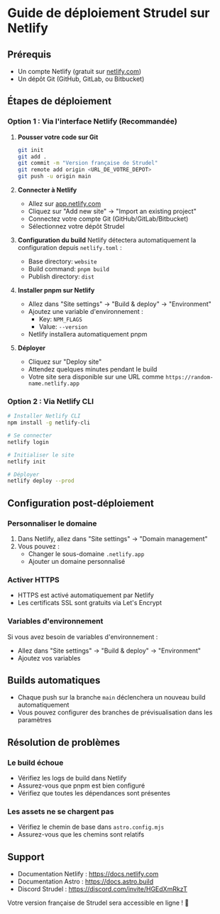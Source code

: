 # Guide de déploiement Strudel sur Netlify

## Prérequis
- Un compte Netlify (gratuit sur [netlify.com](https://netlify.com))
- Un dépôt Git (GitHub, GitLab, ou Bitbucket)

## Étapes de déploiement

### Option 1 : Via l'interface Netlify (Recommandée)

1. **Pousser votre code sur Git**
   ```bash
   git init
   git add .
   git commit -m "Version française de Strudel"
   git remote add origin <URL_DE_VOTRE_DEPOT>
   git push -u origin main
   ```

2. **Connecter à Netlify**
   - Allez sur [app.netlify.com](https://app.netlify.com)
   - Cliquez sur "Add new site" → "Import an existing project"
   - Connectez votre compte Git (GitHub/GitLab/Bitbucket)
   - Sélectionnez votre dépôt Strudel

3. **Configuration du build**
   Netlify détectera automatiquement la configuration depuis `netlify.toml` :
   - Base directory: `website`
   - Build command: `pnpm build`
   - Publish directory: `dist`

4. **Installer pnpm sur Netlify**
   - Allez dans "Site settings" → "Build & deploy" → "Environment"
   - Ajoutez une variable d'environnement :
     - Key: `NPM_FLAGS`
     - Value: `--version`
   - Netlify installera automatiquement pnpm

5. **Déployer**
   - Cliquez sur "Deploy site"
   - Attendez quelques minutes pendant le build
   - Votre site sera disponible sur une URL comme `https://random-name.netlify.app`

### Option 2 : Via Netlify CLI

```bash
# Installer Netlify CLI
npm install -g netlify-cli

# Se connecter
netlify login

# Initialiser le site
netlify init

# Déployer
netlify deploy --prod
```

## Configuration post-déploiement

### Personnaliser le domaine
1. Dans Netlify, allez dans "Site settings" → "Domain management"
2. Vous pouvez :
   - Changer le sous-domaine `.netlify.app`
   - Ajouter un domaine personnalisé

### Activer HTTPS
- HTTPS est activé automatiquement par Netlify
- Les certificats SSL sont gratuits via Let's Encrypt

### Variables d'environnement
Si vous avez besoin de variables d'environnement :
- Allez dans "Site settings" → "Build & deploy" → "Environment"
- Ajoutez vos variables

## Builds automatiques
- Chaque push sur la branche `main` déclenchera un nouveau build automatiquement
- Vous pouvez configurer des branches de prévisualisation dans les paramètres

## Résolution de problèmes

### Le build échoue
- Vérifiez les logs de build dans Netlify
- Assurez-vous que pnpm est bien configuré
- Vérifiez que toutes les dépendances sont présentes

### Les assets ne se chargent pas
- Vérifiez le chemin de base dans `astro.config.mjs`
- Assurez-vous que les chemins sont relatifs

## Support
- Documentation Netlify : https://docs.netlify.com
- Documentation Astro : https://docs.astro.build
- Discord Strudel : https://discord.com/invite/HGEdXmRkzT

Votre version française de Strudel sera accessible en ligne ! 🚀